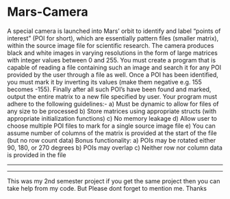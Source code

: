 # Mars-Camera
A special camera is launched into Mars’ orbit to identify and label “points of interest”  (POI for short), which are essentially pattern files (smaller matrix), within the source  image file for scientific research. The camera produces black and white images in  varying resolutions in the form of large matrices with integer values between 0 and  255. You must create a program that is capable of reading a file containing such an  image and search it for any POI provided by the user through a file as well. Once a POI has been identified, you must mark it by inverting its values (make them negative  e.g. 155 becomes -155). Finally after all such POI’s have been found and marked,  output the entire matrix to a new file specified by user. Your program must adhere to the following guidelines:- a) Must be dynamic to allow for files of any size to be processed b) Store matrices using appropriate structs (with appropriate initialization functions) c) No memory leakage d) Allow user to choose multiple POI files to mark for a single source image file e) You can assume number of columns of the matrix is provided at the start of  the file (but no row count data) Bonus functionality: a) POIs may be rotated either 90, 180, or 270 degrees b) POIs may overlap c) Neither row nor column data is provided in the file

____________________________
***********************
This was my 2nd semester project if you get the same project then you can take help from my code.
But Please dont forget to mention me.
Thanks
